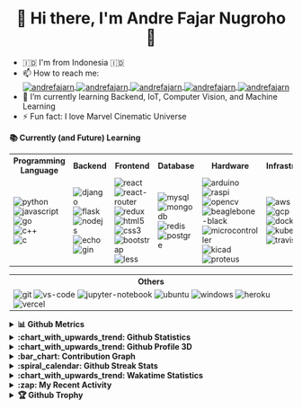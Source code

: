 <h1 align="center">👋 Hi there, I'm Andre Fajar Nugroho 👋 </h1>

<!--
**andre-fajar-n/andre-fajar-n** is a ✨ _special_ ✨ repository because its `README.md` (this file) appears on your GitHub profile.
- 👯 I’m looking to collaborate on ...
- 🤔 I’m looking for help with ...
- 💬 Ask me about ...
- 😄 Pronouns: ...

Here are some ideas to get you started:
-->

- 🇮🇩 I'm from Indonesia 🇮🇩
- 📫 How to reach me: <br/>
  <a href="https://www.linkedin.com/in/andre-fajar-n/" target="blank">
    <img align="center" src="https://img.shields.io/badge/-andre--fajar--n-blue?style=plastic&logo=Linkedin&logoColor=white" alt="andrefajarn" height="25" width="auto"/>
  </a>
  <a href="https://www.facebook.com/andrefajarn/" target="blank">
    <img align="center" src="https://img.shields.io/badge/andrefajarn-1877F2?style=plastic&logo=facebook&logoColor=white" alt="andrefajarn" height="25" width="auto" />
  </a>
  <a href="https://instagram.com/andrefajarn" target="blank">
    <img align="center" src="https://img.shields.io/badge/-andrefajarn-purple?style=plastic&logo=instagram&logoColor=white" alt="andrefajarn" height="25" width="auto"/>
  </a>
  <a href="https://mailto:andrenugroho395@gmail.com" target="blank">
    <img align="center" src="https://img.shields.io/badge/-andrenugroho395@gmail.com-c14438?style=plastic&logo=Gmail&logoColor=white" alt="andrefajarn" height="25" width="auto"/>
  </a>
  <a href="https://www.hackerrank.com/andrefajarn" target="blank">
    <img align="center" src="https://img.shields.io/badge/andrefajarn-2ec866?style=plastic&logo=hackerrank&logoColor=white" alt="andrefajarn" height="25" width="auto"/>
  </a>
- 🌱 I’m currently learning Backend, IoT, Computer Vision, and Machine Learning
- ⚡ Fun fact: I love Marvel Cinematic Universe

<strong>:books: Currently (and Future) Learning</strong>
  <table>
  <tr>
    <th>
      Programming <br/> Language
    </th>
    <th>
      Backend
    </th>
    <th>
      Frontend
    </th>
    <th>
      Database
    </th>
    <th>
      Hardware
    </th>
    <th>
      Infrastructure
    </th>
  </tr>
  <tr>
    <!-- PROGRAMMING LANGUAGE -->
    <td>
      <img src="https://img.shields.io/badge/Python-3776AB?style=plastic&logo=python&logoColor=white&link=https://www.python.org" alt="python" width="auto" height="30"/><br/>
      <img src="https://img.shields.io/badge/Javascript-F7DF1E?style=plastic&logo=javascript&logoColor=white" alt="javascript" width="auto" height="30"/><br/>
      <img src="https://img.shields.io/badge/Golang-00ADD8?style=plastic&logo=go&logoColor=white" alt="go" width="auto" height="30"/><br/>
      <img src="https://img.shields.io/badge/C%2B%2B-00599C?style=plastic&logo=C%2B%2B&logoColor=white" alt="c++" width="auto" height="30"/><br/>
      <img src="https://img.shields.io/badge/C-A8B9CC?style=plastic&logo=C&logoColor=white" alt="c" width="auto" height="30"/><br/>
    </td>
    <!-- BACKEND -->
    <td>
      <img src="https://img.shields.io/badge/Django-092E20?style=plastic&logo=Django&logoColor=white" alt="django" width="auto" height="30"/><br/>
      <img src="https://img.shields.io/badge/Flask-000000?style=plastic&logo=Flask&logoColor=white" alt="flask" width="auto" height="30"/><br/>
      <img src="https://img.shields.io/badge/NodeJS-339933?style=plastic&logo=Node.js&logoColor=white" alt="nodejs" width="auto" height="30"/><br/>
      <img src="https://img.shields.io/badge/Echo-00afd1?style=plastic&logo=go&logoColor=white" alt="echo" width="auto" height="30"/><br/>
      <img src="https://img.shields.io/badge/Gin-0090d1?style=plastic&logo=go&logoColor=white" alt="gin" width="auto" height="30"/><br/>
    </td>
    <!-- FRONTEND -->
    <td>
      <img src="https://img.shields.io/badge/ReactJS-61dafb?style=plastic&logo=react&logoColor=white" alt="react" width="auto" height="30"/><br/>
      <img src="https://img.shields.io/badge/React%20Router-ca4245?style=plastic&logo=React%20Router&logoColor=white" alt="react-router" width="auto" height="30"/><br/>
      <img src="https://img.shields.io/badge/Redux-764abc?style=plastic&logo=Redux&logoColor=white" alt="redux" width="auto" height="30"/><br/>
      <img src="https://img.shields.io/badge/HTML5-e34f26?style=plastic&logo=HTML5&logoColor=white" alt="html5" width="auto" height="30"/><br/>
      <img src="https://img.shields.io/badge/CSS3-1572b6?style=plastic&logo=CSS3&logoColor=white" alt="css3" width="auto" height="30"/><br/>
      <img src="https://img.shields.io/badge/Bootstrap-7952b3?style=plastic&logo=Bootstrap&logoColor=white" alt="bootstrap" width="auto" height="30"/><br/>
      <img src="https://img.shields.io/badge/Less-1d365d?style=plastic&logo=Less&logoColor=white" alt="less" width="auto" height="30"/><br/>
    </td>
    <!-- DATABASE -->
    <td>
      <img src="https://img.shields.io/badge/MySQL-4479a1?style=plastic&logo=mysql&logoColor=white" alt="mysql" width="auto" height="30"/><br/>
      <img src="https://img.shields.io/badge/MongoDB-47a248?style=plastic&logo=mongodb&logoColor=white" alt="mongodb" width="auto" height="30"/><br/>
      <img src="https://img.shields.io/badge/Redis-dc382d?style=plastic&logo=redis&logoColor=white" alt="redis" width="auto" height="30"/><br/>
      <img src="https://img.shields.io/badge/PostgreSQL-336971?style=plastic&logo=postgresql&logoColor=white" alt="postgre" width="auto" height="30"/><br/>
    </td>
    <!-- HARDWARE -->
    <td>
      <img src="https://img.shields.io/badge/Arduino-00979d?style=plastic&logo=arduino&logoColor=white" alt="arduino" width="auto" height="30"/><br/>
      <img src="https://img.shields.io/badge/Raspberry%20Pi-c51a4a?style=plastic&logo=Raspberry%20Pi&logoColor=white" alt="raspi" width="auto" height="30"/><br/>
      <img src="https://img.shields.io/badge/OpenCV-5c3ee8?style=plastic&logo=OpenCV&logoColor=white" alt="opencv" width="auto" height="30"/><br/>
      <img src="https://beagleboard.org/static/uploads/BeagleBoardCompliantLowRes.png" alt="beaglebone-black" width="auto" height="30"/><br/>
      <img src="https://image.flaticon.com/icons/svg/2752/2752843.svg" alt="microcontroller" width="auto" height="30"/><br/>
      <img src="https://upload.wikimedia.org/wikipedia/commons/thumb/5/59/KiCad-Logo.svg/1200px-KiCad-Logo.svg.png" alt="kicad" width="auto" height="30"/><br/>
      <img src="https://edasim.com/wp-content/uploads/2020/06/edasim-integrating-ideas-logo-proteus.png" alt="proteus" width="auto" height="30"/><br/>
    </td>
    <!-- INFRASTRUCTURE -->
    <td>
      <img src="https://img.shields.io/badge/AWS-232f3e?style=plastic&logo=amazon%20aws&logoColor=white" alt="aws" width="auto" height="30"/><br/>
      <img src="https://img.shields.io/badge/GCP-4285f4?style=plastic&logo=google%20cloud&logoColor=white" alt="gcp" width="auto" height="30"/><br/>
      <img src="https://img.shields.io/badge/Docker-2496ed?style=plastic&logo=docker&logoColor=white" alt="docker" width="auto" height="30"/><br/>
      <img src="https://img.shields.io/badge/Kubernetes-326ce5?style=plastic&logo=kubernetes&logoColor=white" alt="kubernetes" width="auto" height="30"/><br/>
      <img src="https://img.shields.io/badge/Travis%20CI-3eaaaf?style=plastic&logo=Travis%20CI&logoColor=white" alt="travis-ci" width="auto" height="30"/><br/>
    </td>
  </tr>
</table>

<table>
  <tr>
    <th>
      Others
    </th>
  </tr>
  <tr>
    <td>
      <img src="https://img.shields.io/badge/Git-f05302?style=plastic&logo=git&logoColor=white" alt="git" width="auto" height="30"/>
      <img src="https://img.shields.io/badge/VS%20Code-007acc?style=plastic&logo=visual%20studio&logoColor=white" alt="vs-code" width="auto" height="30"/>
      <img src="https://img.shields.io/badge/Jupyter%20Notebook-F37626?style=plastic&logo=Jupyter&logoColor=white" alt="jupyter-notebook" width="auto" height="30"/>
      <img src="https://img.shields.io/badge/Ubuntu-e95420?style=plastic&logo=ubuntu&logoColor=white" alt="ubuntu" width="auto" height="30"/>
      <img src="https://img.shields.io/badge/Windows-0078d6?style=plastic&logo=windows&logoColor=white" alt="windows" width="auto" height="30"/>
      <img src="https://img.shields.io/badge/Heroku-430098?style=plastic&logo=heroku&logoColor=white" alt="heroku" width="auto" height="30"/>
      <img src="https://img.shields.io/badge/Vercel-000000?style=plastic&logo=vercel&logoColor=white" alt="vercel" width="auto" height="30"/>
    </td>
  </tr>
</table>

<details>
  <summary><strong>📊 Github Metrics</strong></summary>
  Reference: <a href="https://github.com/lowlighter/metrics">lowlighter/metrics</a>
  </br>
  
  <div align="center">
    <a href="https://github.com/andre-fajar-n/andre-fajar-n/blob/master/github-metrics.svg" align="center">
      <img src="https://github.com/andre-fajar-n/andre-fajar-n/blob/master/github-metrics.svg" />
    </a>
  </div>
</details>

<details>
  <summary><strong>:chart_with_upwards_trend: Github Statistics</strong></summary>
  Reference: <a href="https://github.com/anuraghazra/github-readme-stats">anuraghazra/github-readme-stats</a>
  </br>
  </br>
  <div align="center">
    <a href="https://github.com/anuraghazra/github-readme-stats" align="center">
      <img src="https://github-readme-stats.vercel.app/api?username=andre-fajar-n&show_icons=true&theme=onedark&include_all_commits=true&count_private=true" />
    </a>
    <a href="https://github.com/anuraghazra/github-readme-stats" align="center">
      <img src="https://github-readme-stats.vercel.app/api/top-langs/?username=andre-fajar-n&langs_count=10&theme=onedark&layout=compact" />
    </a>
  </div>
  <div align="center">
    <a href="https://github.com/anuraghazra/github-readme-stats" align="center">
      <img src="https://github-readme-stats.vercel.app/api/wakatime?username=andrefajarn&layout=compact" />
    </a>
  </div>
  </br>

  Reference: <a href="https://github.com/jstrieb/github-stats">jstrieb/github-stats</a>
  </br>
  </br>
  <div align="center">
    <a href="https://github.com/andre-fajar-n/andre-fajar-n" align="center">
      <img src="https://github.com/andre-fajar-n/andre-fajar-n/blob/master/generated/overview.svg" />
    </a>
    <a href="https://github.com/andre-fajar-n/andre-fajar-n" align="center">
      <img src="https://github.com/andre-fajar-n/andre-fajar-n/blob/master/generated/languages.svg" />
    </a>
  </div>
</details>

<details>
  <summary><strong>:chart_with_upwards_trend: Github Profile 3D</strong></summary>
  Reference: <a href="https://github.com/yoshi389111/github-profile-3d-contrib">yoshi389111/github-profile-3d-contrib</a>
  </br>

  ![](https://github.com/andre-fajar-n/andre-fajar-n/blob/master/profile-3d-contrib/profile-gitblock.svg)
</details>

<details>
  <summary><strong>:bar_chart: Contribution Graph</strong></summary>
  Reference: <a href="https://github.com/Ashutosh00710/github-readme-activity-graph">Ashutosh00710/github-readme-activity-graph</a>
  </br>
  </br>
  <p align="center"><strong>Contributions in the last month</strong></p>
  <a href="https://github.com/Ashutosh00710/github-readme-activity-graph" align="center">
    <img src="https://github-readme-activity-graph.vercel.app/graph?username=andre-fajar-n&theme=github-light" />
  </a>

  </br></br>
  Reference: <a href="https://github.com/vn7n24fzkq/github-profile-summary-cards">vn7n24fzkq/github-profile-summary-cards</a>
  </br>
  </br>

  <div align="center">
    <a href="https://github.com/andre-fajar-n/andre-fajar-n" align="center">
      <img src="https://raw.githubusercontent.com/andre-fajar-n/andre-fajar-n/master/profile-summary-card-output/github/0-profile-details.svg" />
    </a>
  </div>
  <div align="center">
    <a href="https://github.com/andre-fajar-n/andre-fajar-n" align="center">
      <img src="https://raw.githubusercontent.com/andre-fajar-n/andre-fajar-n/master/profile-summary-card-output/github/1-repos-per-language.svg" />
      <img src="https://raw.githubusercontent.com/andre-fajar-n/andre-fajar-n/master/profile-summary-card-output/github/2-most-commit-language.svg" />
    </a>
  </div>
  <div align="center">
    <a href="https://github.com/andre-fajar-n/andre-fajar-n" align="center">
      <img src="https://raw.githubusercontent.com/andre-fajar-n/andre-fajar-n/master/profile-summary-card-output/github/3-stats.svg" />
      <img src="https://raw.githubusercontent.com/andre-fajar-n/andre-fajar-n/master/profile-summary-card-output/github/4-productive-time.svg" />
    </a>
  </div>
</details>

<details>
  <summary><strong>:spiral_calendar: Github Streak Stats</strong></summary>
  Reference: <a href="https://github.com/DenverCoder1/github-readme-streak-stats">DenverCoder1/github-readme-streak-stats</a>
  </br>
  </br>

  [![GitHub Streak](https://streak-stats.demolab.com/?user=andre-fajar-n&theme=blood)](https://github.com/DenverCoder1/github-readme-streak-stats)
</details>

<details>
  <summary><strong>:chart_with_upwards_trend: Wakatime Statistics</strong></summary>
  Reference: <a href="https://github.com/anmol098/waka-readme-stats">anmol098/waka-readme-stats</a>
  </br>
  </br>

<!--START_SECTION:waka-->
![Code Time](http://img.shields.io/badge/Code%20Time-4%2C364%20hrs%2054%20mins-blue)

![Profile Views](http://img.shields.io/badge/Profile%20Views-11-blue)

![Lines of code](https://img.shields.io/badge/From%20Hello%20World%20I%27ve%20Written-4.3%20million%20lines%20of%20code-blue)

**🐱 My GitHub Data** 

> 📦 12.8 MB Used in GitHub's Storage 
 > 
> 🏆 106 Contributions in the Year 2025
 > 
> 🚫 Not Opted to Hire
 > 
> 📜 33 Public Repositories 
 > 
> 🔑 20 Private Repositories 
 > 
**I'm an Early 🐤** 

```text
🌞 Morning                1545 commits        ██████░░░░░░░░░░░░░░░░░░░   22.79 % 
🌆 Daytime                2645 commits        ██████████░░░░░░░░░░░░░░░   39.02 % 
🌃 Evening                2275 commits        ████████░░░░░░░░░░░░░░░░░   33.56 % 
🌙 Night                  314 commits         █░░░░░░░░░░░░░░░░░░░░░░░░   04.63 % 
```
📅 **I'm Most Productive on Sunday** 

```text
Monday                   1087 commits        ████░░░░░░░░░░░░░░░░░░░░░   16.03 % 
Tuesday                  1062 commits        ████░░░░░░░░░░░░░░░░░░░░░   15.67 % 
Wednesday                527 commits         ██░░░░░░░░░░░░░░░░░░░░░░░   07.77 % 
Thursday                 1169 commits        ████░░░░░░░░░░░░░░░░░░░░░   17.24 % 
Friday                   863 commits         ███░░░░░░░░░░░░░░░░░░░░░░   12.73 % 
Saturday                 803 commits         ███░░░░░░░░░░░░░░░░░░░░░░   11.85 % 
Sunday                   1268 commits        █████░░░░░░░░░░░░░░░░░░░░   18.70 % 
```


📊 **This Week I Spent My Time On** 

```text
🕑︎ Time Zone: Asia/Jakarta

💬 Programming Languages: 
Ruby                     20 hrs 34 mins      █████████████████░░░░░░░░   69.88 % 
TypeScript               8 hrs 19 mins       ███████░░░░░░░░░░░░░░░░░░   28.27 % 
Markdown                 21 mins             ░░░░░░░░░░░░░░░░░░░░░░░░░   01.23 % 
Git Config               6 mins              ░░░░░░░░░░░░░░░░░░░░░░░░░   00.35 % 
Go                       2 mins              ░░░░░░░░░░░░░░░░░░░░░░░░░   00.12 % 

🔥 Editors: 
VS Code                  29 hrs 26 mins      █████████████████████████   100.00 % 

🐱‍💻 Projects: 
runchise                 20 hrs 35 mins      █████████████████░░░░░░░░   69.94 % 
Cashari                  8 hrs 36 mins       ███████░░░░░░░░░░░░░░░░░░   29.26 % 
BarakahKu                11 mins             ░░░░░░░░░░░░░░░░░░░░░░░░░   00.67 % 
Joyo-Abadi               2 mins              ░░░░░░░░░░░░░░░░░░░░░░░░░   00.12 % 

💻 Operating System: 
Mac                      29 hrs 26 mins      █████████████████████████   100.00 % 
```

**I Mostly Code in Go** 

```text
Go                       27 repos            ██████████░░░░░░░░░░░░░░░   40.91 % 
JavaScript               11 repos            ████░░░░░░░░░░░░░░░░░░░░░   16.67 % 
Python                   10 repos            ████░░░░░░░░░░░░░░░░░░░░░   15.15 % 
TypeScript               2 repos             █░░░░░░░░░░░░░░░░░░░░░░░░   03.03 % 
Ruby                     1 repo              ░░░░░░░░░░░░░░░░░░░░░░░░░   01.52 % 
```



**Timeline**

![Lines of Code chart](https://raw.githubusercontent.com/andre-fajar-n/andre-fajar-n/master/assets/bar_graph.png)


 Last Updated on 23/06/2025 19:42:34 UTC
<!--END_SECTION:waka-->

</details>

<details>
  <summary><strong>:zap: My Recent Activity</strong></summary>
  Reference: <a href="https://github.com/jamesgeorge007/github-activity-readme">jamesgeorge007/github-activity-readme</a>
  </br>

  <!--START_SECTION:activity-->
1. ❗ Opened issue [#5](https://github.com/andre-fajar-n/Joyo-Abadi/issues/5) in [andre-fajar-n/Joyo-Abadi](https://github.com/andre-fajar-n/Joyo-Abadi)
  <!--END_SECTION:activity-->
</details>

<details>
  <summary><strong>🏆 Github Trophy</strong></summary>
  Reference: <a href="https://github.com/ryo-ma/github-profile-trophy">ryo-ma/github-profile-trophy</a>
  </br>

  <div align="center">
    <a href="https://github.com/ryo-ma/github-profile-trophy" align="center">
      <img src="https://github-profile-trophy.vercel.app/?username=andre-fajar-n&theme=onedark&margin-w=5&column=3" />
    </a>
  </div>
</details>
